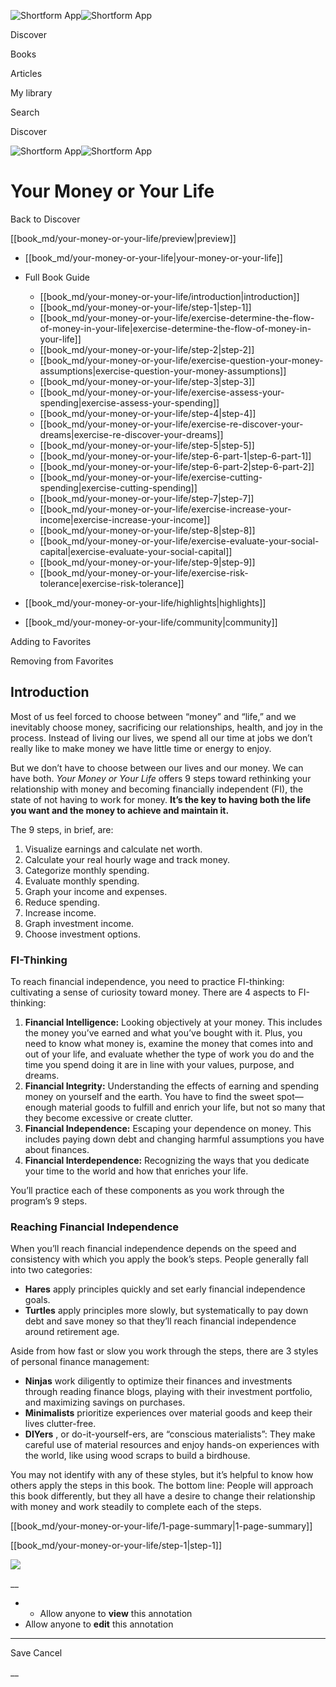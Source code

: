 ![Shortform App](/img/logo.36a2399e.svg)![Shortform App](/img/logo-dark.70c1b072.svg)

Discover

Books

Articles

My library

Search

Discover

![Shortform App](/img/logo.36a2399e.svg)![Shortform App](/img/logo-dark.70c1b072.svg)

# Your Money or Your Life

Back to Discover

[[book_md/your-money-or-your-life/preview|preview]]

  * [[book_md/your-money-or-your-life|your-money-or-your-life]]
  * Full Book Guide

    * [[book_md/your-money-or-your-life/introduction|introduction]]
    * [[book_md/your-money-or-your-life/step-1|step-1]]
    * [[book_md/your-money-or-your-life/exercise-determine-the-flow-of-money-in-your-life|exercise-determine-the-flow-of-money-in-your-life]]
    * [[book_md/your-money-or-your-life/step-2|step-2]]
    * [[book_md/your-money-or-your-life/exercise-question-your-money-assumptions|exercise-question-your-money-assumptions]]
    * [[book_md/your-money-or-your-life/step-3|step-3]]
    * [[book_md/your-money-or-your-life/exercise-assess-your-spending|exercise-assess-your-spending]]
    * [[book_md/your-money-or-your-life/step-4|step-4]]
    * [[book_md/your-money-or-your-life/exercise-re-discover-your-dreams|exercise-re-discover-your-dreams]]
    * [[book_md/your-money-or-your-life/step-5|step-5]]
    * [[book_md/your-money-or-your-life/step-6-part-1|step-6-part-1]]
    * [[book_md/your-money-or-your-life/step-6-part-2|step-6-part-2]]
    * [[book_md/your-money-or-your-life/exercise-cutting-spending|exercise-cutting-spending]]
    * [[book_md/your-money-or-your-life/step-7|step-7]]
    * [[book_md/your-money-or-your-life/exercise-increase-your-income|exercise-increase-your-income]]
    * [[book_md/your-money-or-your-life/step-8|step-8]]
    * [[book_md/your-money-or-your-life/exercise-evaluate-your-social-capital|exercise-evaluate-your-social-capital]]
    * [[book_md/your-money-or-your-life/step-9|step-9]]
    * [[book_md/your-money-or-your-life/exercise-risk-tolerance|exercise-risk-tolerance]]
  * [[book_md/your-money-or-your-life/highlights|highlights]]
  * [[book_md/your-money-or-your-life/community|community]]



Adding to Favorites 

Removing from Favorites 

## Introduction

Most of us feel forced to choose between “money” and “life,” and we inevitably choose money, sacrificing our relationships, health, and joy in the process. Instead of living our lives, we spend all our time at jobs we don’t really like to make money we have little time or energy to enjoy.

But we don’t have to choose between our lives and our money. We can have both. _Your Money or Your Life_ offers 9 steps toward rethinking your relationship with money and becoming financially independent (FI), the state of not having to work for money. **It’s the key to having both the life you want and the money to achieve and maintain it.**

The 9 steps, in brief, are:

  1. Visualize earnings and calculate net worth.
  2. Calculate your real hourly wage and track money.
  3. Categorize monthly spending.
  4. Evaluate monthly spending.
  5. Graph your income and expenses.
  6. Reduce spending.
  7. Increase income.
  8. Graph investment income.
  9. Choose investment options.



### FI-Thinking

To reach financial independence, you need to practice FI-thinking: cultivating a sense of curiosity toward money. There are 4 aspects to FI-thinking:

  1. **Financial Intelligence:** Looking objectively at your money. This includes the money you’ve earned and what you’ve bought with it. Plus, you need to know what money is, examine the money that comes into and out of your life, and evaluate whether the type of work you do and the time you spend doing it are in line with your values, purpose, and dreams.
  2. **Financial Integrity:** Understanding the effects of earning and spending money on yourself and the earth. You have to find the sweet spot—enough material goods to fulfill and enrich your life, but not so many that they become excessive or create clutter.
  3. **Financial Independence:** Escaping your dependence on money. This includes paying down debt and changing harmful assumptions you have about finances. 
  4. **Financial Interdependence:** Recognizing the ways that you dedicate your time to the world and how that enriches your life.



You’ll practice each of these components as you work through the program’s 9 steps.

### Reaching Financial Independence

When you’ll reach financial independence depends on the speed and consistency with which you apply the book’s steps. People generally fall into two categories:

  * **Hares** apply principles quickly and set early financial independence goals.
  * **Turtles** apply principles more slowly, but systematically to pay down debt and save money so that they’ll reach financial independence around retirement age.



Aside from how fast or slow you work through the steps, there are 3 styles of personal finance management:

  * **Ninjas** work diligently to optimize their finances and investments through reading finance blogs, playing with their investment portfolio, and maximizing savings on purchases.
  * **Minimalists** prioritize experiences over material goods and keep their lives clutter-free.
  * **DIYers** , or do-it-yourself-ers, are “conscious materialists”: They make careful use of material resources and enjoy hands-on experiences with the world, like using wood scraps to build a birdhouse.



You may not identify with any of these styles, but it’s helpful to know how others apply the steps in this book. The bottom line: People will approach this book differently, but they all have a desire to change their relationship with money and work steadily to complete each of the steps.

[[book_md/your-money-or-your-life/1-page-summary|1-page-summary]]

[[book_md/your-money-or-your-life/step-1|step-1]]

![](https://bat.bing.com/action/0?ti=56018282&Ver=2&mid=4b0d467e-4cd7-441a-aa1b-590599c2e6f2&sid=72e6e650642c11eeb2dd2161d176fe8d&vid=72e70890642c11eeb72d79fe7b6df2c6&vids=0&msclkid=N&pi=0&lg=en-US&sw=800&sh=600&sc=24&nwd=1&tl=Shortform%20%7C%20Book&p=https%3A%2F%2Fwww.shortform.com%2Fapp%2Fbook%2Fyour-money-or-your-life%2Fintroduction&r=&lt=1517&evt=pageLoad&sv=1&rn=947468)

__

  *   * Allow anyone to **view** this annotation
  * Allow anyone to **edit** this annotation



* * *

Save Cancel

__



